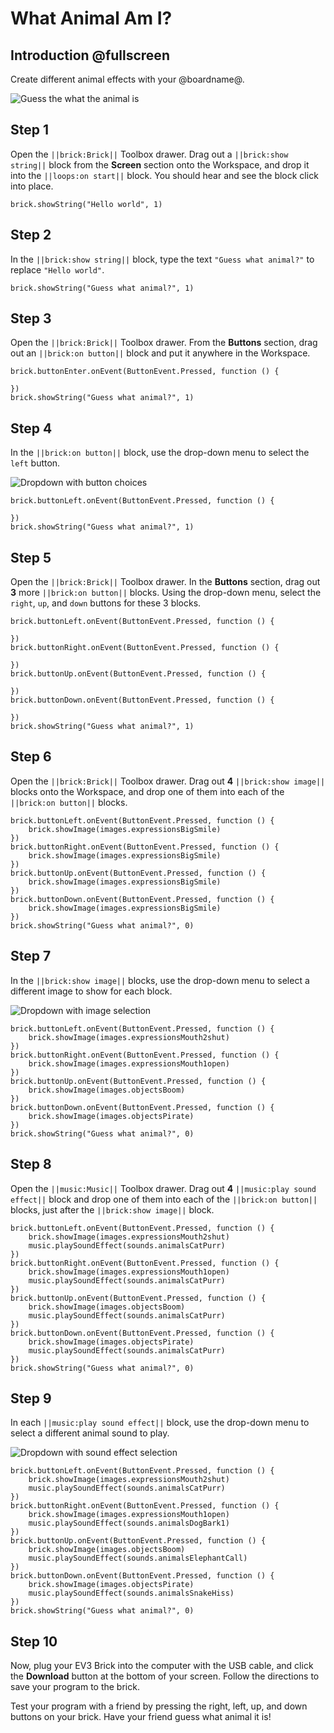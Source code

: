 # What Animal Am I?

## Introduction @fullscreen

Create different animal effects with your @boardname@.

![Guess the what the animal is](/static/tutorials/what-animal-am-i/guess-animal.gif)

## Step 1

Open the ``||brick:Brick||`` Toolbox drawer. Drag out a ``||brick:show string||`` block from the **Screen** section onto the Workspace, and drop it into the ``||loops:on start||`` block. You should hear and see the block click into place.

```block
brick.showString("Hello world", 1)
```

## Step 2

In the ``||brick:show string||`` block, type the text ``"Guess what animal?"`` to replace ``"Hello world"``.

```blocks
brick.showString("Guess what animal?", 1)
```

## Step 3

Open the ``||brick:Brick||`` Toolbox drawer. From the **Buttons** section, drag out an ``||brick:on button||`` block and put it anywhere in the Workspace.

```blocks
brick.buttonEnter.onEvent(ButtonEvent.Pressed, function () { 
     
}) 
brick.showString("Guess what animal?", 1)
```

## Step 4

In the ``||brick:on button||`` block, use the drop-down menu to select the ``left`` button. 
 
![Dropdown with button choices](/static/tutorials/what-animal-am-i/on-button-dropdown.png)

```blocks
brick.buttonLeft.onEvent(ButtonEvent.Pressed, function () { 
     
}) 
brick.showString("Guess what animal?", 1) 
```

## Step 5

Open the ``||brick:Brick||`` Toolbox drawer. In the **Buttons** section, drag out **3** more ``||brick:on button||`` blocks. Using the drop-down menu, select the ``right``, ``up``, and ``down`` buttons for these 3 blocks.

```blocks
brick.buttonLeft.onEvent(ButtonEvent.Pressed, function () { 
     
}) 
brick.buttonRight.onEvent(ButtonEvent.Pressed, function () { 
     
}) 
brick.buttonUp.onEvent(ButtonEvent.Pressed, function () { 
     
}) 
brick.buttonDown.onEvent(ButtonEvent.Pressed, function () { 
     
}) 
brick.showString("Guess what animal?", 1) 
```

## Step 6

Open the ``||brick:Brick||`` Toolbox drawer. Drag out **4** ``||brick:show image||`` blocks onto the Workspace, and drop one of them into each of the ``||brick:on button||`` blocks.

```blocks
brick.buttonLeft.onEvent(ButtonEvent.Pressed, function () { 
    brick.showImage(images.expressionsBigSmile) 
}) 
brick.buttonRight.onEvent(ButtonEvent.Pressed, function () { 
    brick.showImage(images.expressionsBigSmile) 
}) 
brick.buttonUp.onEvent(ButtonEvent.Pressed, function () { 
    brick.showImage(images.expressionsBigSmile) 
}) 
brick.buttonDown.onEvent(ButtonEvent.Pressed, function () { 
    brick.showImage(images.expressionsBigSmile) 
}) 
brick.showString("Guess what animal?", 0)
```

## Step 7

In the ``||brick:show image||`` blocks, use the drop-down menu to select a different image to show for each block. 
 
![Dropdown with image selection](/static/tutorials/what-animal-am-i/show-image-dropdown.png)

```blocks
brick.buttonLeft.onEvent(ButtonEvent.Pressed, function () {
    brick.showImage(images.expressionsMouth2shut)
})
brick.buttonRight.onEvent(ButtonEvent.Pressed, function () {
    brick.showImage(images.expressionsMouth1open)
})
brick.buttonUp.onEvent(ButtonEvent.Pressed, function () {
    brick.showImage(images.objectsBoom)
})
brick.buttonDown.onEvent(ButtonEvent.Pressed, function () {
    brick.showImage(images.objectsPirate)
})
brick.showString("Guess what animal?", 0)
```

## Step 8

Open the ``||music:Music||`` Toolbox drawer. Drag out **4** ``||music:play sound effect||`` block and drop one of them into each of the ``||brick:on button||`` blocks, just after the ``||brick:show image||`` block.

```blocks
brick.buttonLeft.onEvent(ButtonEvent.Pressed, function () {
    brick.showImage(images.expressionsMouth2shut)
    music.playSoundEffect(sounds.animalsCatPurr)
}) 
brick.buttonRight.onEvent(ButtonEvent.Pressed, function () {
    brick.showImage(images.expressionsMouth1open)
    music.playSoundEffect(sounds.animalsCatPurr)
})
brick.buttonUp.onEvent(ButtonEvent.Pressed, function () {
    brick.showImage(images.objectsBoom)
    music.playSoundEffect(sounds.animalsCatPurr)
})
brick.buttonDown.onEvent(ButtonEvent.Pressed, function () {
    brick.showImage(images.objectsPirate)
    music.playSoundEffect(sounds.animalsCatPurr)
})
brick.showString("Guess what animal?", 0)
```

## Step 9

In each ``||music:play sound effect||`` block, use the drop-down menu to select a different animal sound to play.
 
![Dropdown with sound effect selection](/static/tutorials/what-animal-am-i/play-sound-effect-dropdown.png)

```blocks
brick.buttonLeft.onEvent(ButtonEvent.Pressed, function () {
    brick.showImage(images.expressionsMouth2shut)
    music.playSoundEffect(sounds.animalsCatPurr)
})
brick.buttonRight.onEvent(ButtonEvent.Pressed, function () {
    brick.showImage(images.expressionsMouth1open)
    music.playSoundEffect(sounds.animalsDogBark1)
})
brick.buttonUp.onEvent(ButtonEvent.Pressed, function () {
    brick.showImage(images.objectsBoom)
    music.playSoundEffect(sounds.animalsElephantCall)
})
brick.buttonDown.onEvent(ButtonEvent.Pressed, function () {
    brick.showImage(images.objectsPirate)
    music.playSoundEffect(sounds.animalsSnakeHiss)
})
brick.showString("Guess what animal?", 0)
```

## Step 10

Now, plug your EV3 Brick into the computer with the USB cable, and click the **Download** button at the bottom of your screen. Follow the directions to save your program to the brick.

Test your program with a friend by pressing the right, left, up, and down buttons on your brick. Have your friend guess what animal it is!
